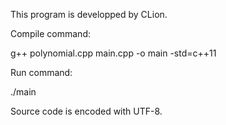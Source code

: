 This program is developped by CLion.

Compile command:

g++ polynomial.cpp main.cpp -o main -std=c++11

Run command:

./main

Source code is encoded with UTF-8.
